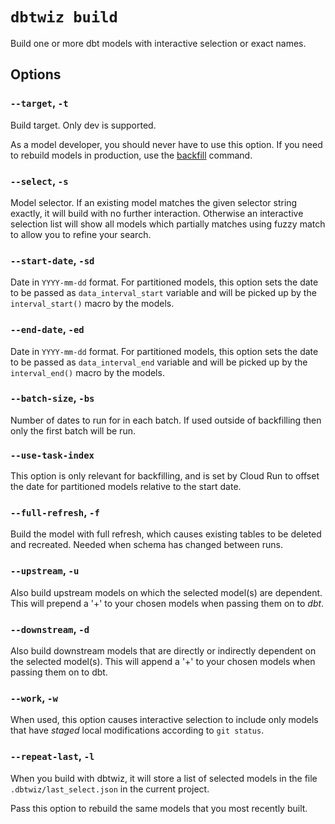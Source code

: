 # `dbtwiz build`

Build one or more dbt models with interactive selection or exact names.

## Options

### `--target`, `-t`

Build target. Only dev is supported.

As a model developer, you should never have to use this option.
If you need to rebuild models in production, use the [backfill](backfill.md) command.

### `--select`, `-s`

Model selector. If an existing model matches the given selector string exactly,
it will build with no further interaction. Otherwise an interactive selection
list will show all models which partially matches using fuzzy match to allow
you to refine your search.

### `--start-date`, `-sd`

Date in `YYYY-mm-dd` format.
For partitioned models, this option sets the date to be passed as `data_interval_start`
variable and will be picked up by the `interval_start()` macro by the models.

### `--end-date`, `-ed`

Date in `YYYY-mm-dd` format.
For partitioned models, this option sets the date to be passed as `data_interval_end`
variable and will be picked up by the `interval_end()` macro by the models.

### `--batch-size`, `-bs`

Number of dates to run for in each batch.
If used outside of backfilling then only the first batch will be run.

### `--use-task-index`

This option is only relevant for backfilling, and is set by Cloud Run to
offset the date for partitioned models relative to the start date.

### `--full-refresh`, `-f`

Build the model with full refresh, which causes existing tables to be deleted and
recreated. Needed when schema has changed between runs.

### `--upstream`, `-u`

Also build upstream models on which the selected model(s) are dependent.
This will prepend a '+' to your chosen models when passing them on to _dbt_.

### `--downstream`, `-d`

Also build downstream models that are directly or indirectly dependent on the selected model(s).
This will append a '+' to your chosen models when passing them on to dbt.

### `--work`, `-w`

When used, this option causes interactive selection to include only models that
have *staged* local modifications according to `git status`.

### `--repeat-last`, `-l`

When you build with dbtwiz, it will store a list of selected models in the
file `.dbtwiz/last_select.json` in the current project.

Pass this option to rebuild the same models that you most recently built.
